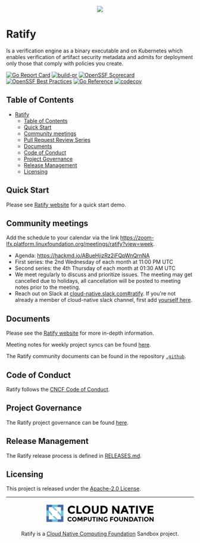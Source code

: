 <div align="center">
<img src="logo.svg" width="200">
</div>

# Ratify

Is a verification engine as a binary executable and on Kubernetes which enables verification of artifact security metadata and admits for deployment only those that comply with policies you create.

[![Go Report Card](https://goreportcard.com/badge/github.com/ratify-project/ratify)](https://goreportcard.com/report/github.com/ratify-project/ratify)
[![build-pr](https://github.com/ratify-project/ratify/actions/workflows/build-pr.yml/badge.svg)](https://github.com/ratify-project/ratify/actions/workflows/build-pr.yml)
[![OpenSSF Scorecard](https://api.securityscorecards.dev/projects/github.com/ratify-project/ratify/badge)](https://api.securityscorecards.dev/projects/github.com/ratify-project/ratify)
[![OpenSSF Best Practices](https://www.bestpractices.dev/projects/9334/badge)](https://www.bestpractices.dev/projects/9334)
[![Go Reference](https://pkg.go.dev/badge/github.com/ratify-project/ratify.svg)](https://pkg.go.dev/github.com/ratify-project/ratify)
[![codecov](https://codecov.io/gh/ratify-project/ratify/graph/badge.svg?token=3X0BIPI4VD)](https://codecov.io/gh/ratify-project/ratify)

## Table of Contents

- [Ratify](#ratify)
  - [Table of Contents](#table-of-contents)
  - [Quick Start](#quick-start)
  - [Community meetings](#community-meetings)
  - [Pull Request Review Series](#pull-request-review-series)
  - [Documents](#documents)
  - [Code of Conduct](#code-of-conduct)
  - [Project Governance](#project-governance)
  - [Release Management](#release-management)
  - [Licensing](#licensing)

## Quick Start

Please see [Ratify website](https://ratify.dev/docs/quick-start) for a quick start demo.

## Community meetings

Add the schedule to your calendar via the link https://zoom-lfx.platform.linuxfoundation.org/meetings/ratify?view=week.

- Agenda: <https://hackmd.io/ABueHjizRz2iFQpWnQrnNA>
- First series: the 2nd Wednesday of each month at 11:00 PM UTC
- Second series: the 4th Thursday of each month at 01:30 AM UTC
- We meet regularly to discuss and prioritize issues. The meeting may get cancelled due to holidays, all cancellation will be posted to meeting notes prior to the meeting.
- Reach out on Slack at [cloud-native.slack.com#ratify](https://cloud-native.slack.com/archives/C03T3PEKVA9). If you're not already a member of cloud-native slack channel, first add [yourself here](https://communityinviter.com/apps/cloud-native/cncf).

## Documents

Please see the [Ratify website](https://ratify.dev/docs/what-is-ratify) for more in-depth information.

Meeting notes for weekly project syncs can be found [here](https://hackmd.io/ABueHjizRz2iFQpWnQrnNA?both).

The Ratify community documents can be found in the repository [`.github`](https://github.com/ratify-project/.github).

## Code of Conduct

Ratify follows the [CNCF Code of Conduct](https://github.com/cncf/foundation/blob/master/code-of-conduct.md).

## Project Governance

The Ratify project governance can be found [here](https://github.com/ratify-project/.github/blob/main/GOVERNANCE.md).

## Release Management

The Ratify release process is defined in [RELEASES.md](./RELEASES.md).

## Licensing

This project is released under the [Apache-2.0 License](./LICENSE).

<hr>
<div align="center">
    <img src="https://raw.githubusercontent.com/cncf/artwork/master/other/cncf/horizontal/color/cncf-color.svg" width="300" alt="Cloud Native Computing Foundation logo"/>
    <p>Ratify is a <a href="https://cncf.io">Cloud Native Computing Foundation</a> Sandbox project.</p>
</div>

